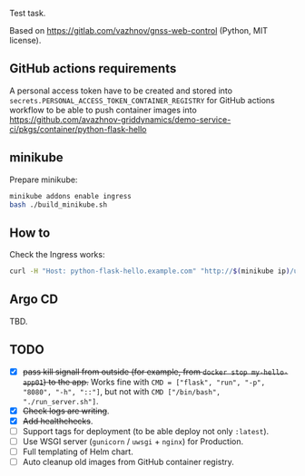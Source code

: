 Test task.

Based on https://gitlab.com/vazhnov/gnss-web-control (Python, MIT license).

## GitHub actions requirements

A personal access token have to be created and stored into `secrets.PERSONAL_ACCESS_TOKEN_CONTAINER_REGISTRY` for GitHub actions workflow to be able to push container images into https://github.com/avazhnov-griddynamics/demo-service-ci/pkgs/container/python-flask-hello

## minikube

Prepare minikube:

```sh
minikube addons enable ingress
bash ./build_minikube.sh
```

## How to

Check the Ingress works:

```sh
curl -H "Host: python-flask-hello.example.com" "http://$(minikube ip)/user/123"
```

## Argo CD

TBD.

## TODO

* [x] <del>pass kill signall from outside (for example, from `docker stop my-hello-app01`) to the app.</del>
  Works fine with `CMD = ["flask", "run", "-p", "8080", "-h", "::"]`, but not with `CMD ["/bin/bash", "./run_server.sh"]`.
* [x] <del>Check logs are writing</del>.
* [x] <del>Add healthchecks</del>.
* [ ] Support tags for deployment (to be able deploy not only `:latest`).
* [ ] Use WSGI server (`gunicorn` / `uwsgi` + `nginx`) for Production.
* [ ] Full templating of Helm chart.
* [ ] Auto cleanup old images from GitHub container registry.
